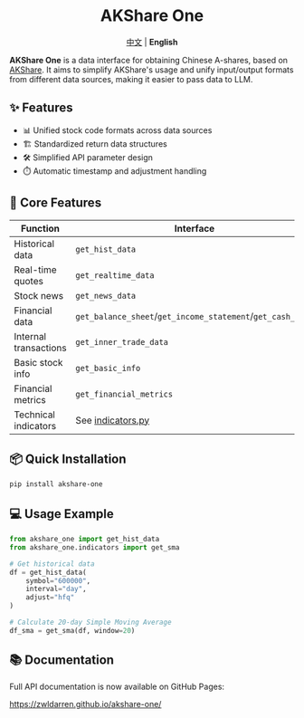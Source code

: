 <div align="center">
  <h1>AKShare One</h1>
  <div>
    <a href="README_zh.md">中文</a> | <strong>English</strong>
  </div>
</div>

**AKShare One** is a data interface for obtaining Chinese A-shares, based on [AKShare](https://github.com/akfamily/akshare). It aims to simplify AKShare's usage and unify input/output formats from different data sources, making it easier to pass data to LLM.

## ✨ Features

- 📊 Unified stock code formats across data sources
- 🏗️ Standardized return data structures
- 🛠️ Simplified API parameter design
- ⏱️ Automatic timestamp and adjustment handling

## 🚀 Core Features

| Function | Interface |
|------|------|
| Historical data | `get_hist_data` |
| Real-time quotes | `get_realtime_data` |
| Stock news | `get_news_data` |
| Financial data | `get_balance_sheet`/`get_income_statement`/`get_cash_flow` |
| Internal transactions | `get_inner_trade_data` |
| Basic stock info | `get_basic_info` |
| Financial metrics | `get_financial_metrics` |
| Technical indicators | See [indicators.py](akshare-one/indicators.py) |

## 📦 Quick Installation

```bash
pip install akshare-one
```

## 💻 Usage Example

```python
from akshare_one import get_hist_data
from akshare_one.indicators import get_sma

# Get historical data
df = get_hist_data(
    symbol="600000",
    interval="day",
    adjust="hfq"
)

# Calculate 20-day Simple Moving Average
df_sma = get_sma(df, window=20)
```

## 📚 Documentation

Full API documentation is now available on GitHub Pages:

https://zwldarren.github.io/akshare-one/

